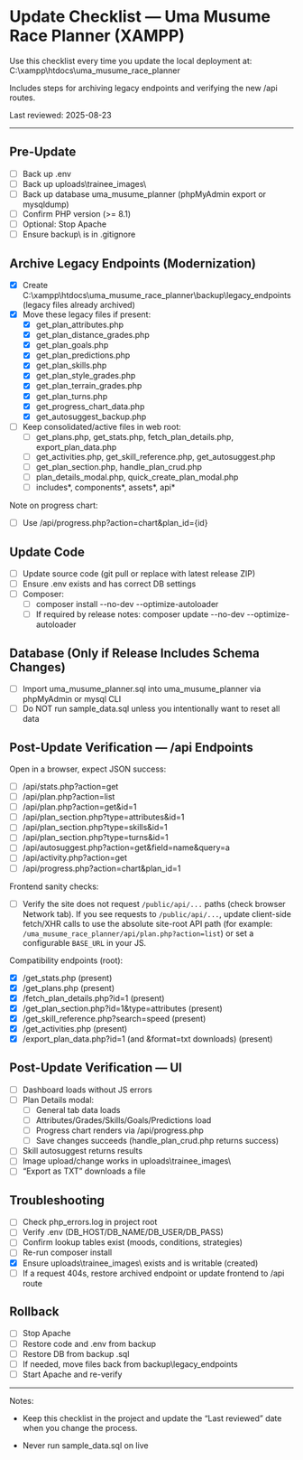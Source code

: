 # Update Checklist — Uma Musume Race Planner (XAMPP)

Use this checklist every time you update the local deployment at:
C:\xampp\htdocs\uma_musume_race_planner

Includes steps for archiving legacy endpoints and verifying the new /api routes.

Last reviewed: 2025-08-23

---

## Pre-Update

- [ ] Back up .env
- [ ] Back up uploads\trainee_images\
- [ ] Back up database uma_musume_planner (phpMyAdmin export or mysqldump)
- [ ] Confirm PHP version (>= 8.1)
- [ ] Optional: Stop Apache
- [ ] Ensure backup\ is in .gitignore

## Archive Legacy Endpoints (Modernization)

- [x] Create C:\xampp\htdocs\uma_musume_race_planner\backup\legacy_endpoints (legacy files already archived)
- [x] Move these legacy files if present:
  - [x] get_plan_attributes.php
  - [x] get_plan_distance_grades.php
  - [x] get_plan_goals.php
  - [x] get_plan_predictions.php
  - [x] get_plan_skills.php
  - [x] get_plan_style_grades.php
  - [x] get_plan_terrain_grades.php
  - [x] get_plan_turns.php
  - [x] get_progress_chart_data.php
  - [x] get_autosuggest_backup.php
- [ ] Keep consolidated/active files in web root:
  - [ ] get_plans.php, get_stats.php, fetch_plan_details.php, export_plan_data.php
  - [ ] get_activities.php, get_skill_reference.php, get_autosuggest.php
  - [ ] get_plan_section.php, handle_plan_crud.php
  - [ ] plan_details_modal.php, quick_create_plan_modal.php
  - [ ] includes\*, components\*, assets\*, api\*

Note on progress chart:

- [ ] Use /api/progress.php?action=chart&plan_id={id}

## Update Code

- [ ] Update source code (git pull or replace with latest release ZIP)
- [ ] Ensure .env exists and has correct DB settings
- [ ] Composer:
  - [ ] composer install --no-dev --optimize-autoloader
  - [ ] If required by release notes: composer update --no-dev --optimize-autoloader

## Database (Only if Release Includes Schema Changes)

- [ ] Import uma_musume_planner.sql into uma_musume_planner via phpMyAdmin or mysql CLI
- [ ] Do NOT run sample_data.sql unless you intentionally want to reset all data

## Post-Update Verification — /api Endpoints

Open in a browser, expect JSON success:

- [ ] /api/stats.php?action=get
- [ ] /api/plan.php?action=list
- [ ] /api/plan.php?action=get&id=1
- [ ] /api/plan_section.php?type=attributes&id=1
- [ ] /api/plan_section.php?type=skills&id=1
- [ ] /api/plan_section.php?type=turns&id=1
- [ ] /api/autosuggest.php?action=get&field=name&query=a
- [ ] /api/activity.php?action=get
- [ ] /api/progress.php?action=chart&plan_id=1

Frontend sanity checks:

- [ ] Verify the site does not request `/public/api/...` paths (check browser Network tab). If you see requests to `/public/api/...`, update client-side fetch/XHR calls to use the absolute site-root API path (for example: `/uma_musume_race_planner/api/plan.php?action=list`) or set a configurable `BASE_URL` in your JS.

Compatibility endpoints (root):

- [x] /get_stats.php (present)
- [x] /get_plans.php (present)
- [x] /fetch_plan_details.php?id=1 (present)
- [x] /get_plan_section.php?id=1&type=attributes (present)
- [x] /get_skill_reference.php?search=speed (present)
- [x] /get_activities.php (present)
- [x] /export_plan_data.php?id=1 (and &format=txt downloads) (present)

## Post-Update Verification — UI

- [ ] Dashboard loads without JS errors
- [ ] Plan Details modal:
  - [ ] General tab data loads
  - [ ] Attributes/Grades/Skills/Goals/Predictions load
  - [ ] Progress chart renders via /api/progress.php
  - [ ] Save changes succeeds (handle_plan_crud.php returns success)
- [ ] Skill autosuggest returns results
- [ ] Image upload/change works in uploads\trainee_images\
- [ ] “Export as TXT” downloads a file

## Troubleshooting

- [ ] Check php_errors.log in project root
- [ ] Verify .env (DB_HOST/DB_NAME/DB_USER/DB_PASS)
- [ ] Confirm lookup tables exist (moods, conditions, strategies)
- [ ] Re-run composer install
- [x] Ensure uploads\trainee_images\ exists and is writable (created)
- [ ] If a request 404s, restore archived endpoint or update frontend to /api route

## Rollback

- [ ] Stop Apache
- [ ] Restore code and .env from backup
- [ ] Restore DB from backup .sql
- [ ] If needed, move files back from backup\legacy_endpoints
- [ ] Start Apache and re-verify

---
Notes:

- Keep this checklist in the project and update the “Last reviewed” date when you change the process.

- Never run sample_data.sql on live
